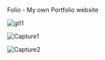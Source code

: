 Folio - My own Portfolio website



![git1](https://user-images.githubusercontent.com/69349642/126370178-27009326-face-4f0b-b21a-29f09d8f8faf.PNG)


![Capture1](https://user-images.githubusercontent.com/69349642/126370844-34e5380a-aa8a-4eaa-a673-2c6a33b6eb6c.PNG)                                        



![Capture2](https://user-images.githubusercontent.com/69349642/126370852-584c03f7-8290-4057-a094-144ac4df1f9f.PNG)



